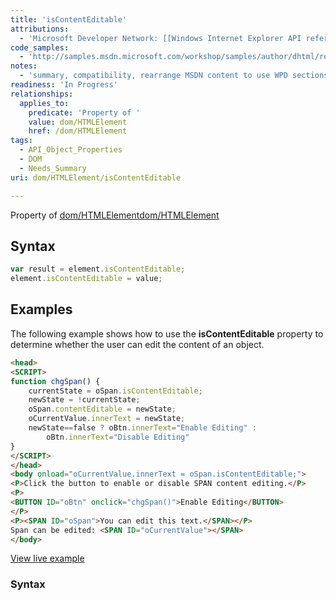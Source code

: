 ```yaml
---
title: 'isContentEditable'
attributions:
  - 'Microsoft Developer Network: [[Windows Internet Explorer API reference](http://msdn.microsoft.com/en-us/library/ie/hh828809%28v=vs.85%29.aspx) Article]'
code_samples:
  - 'http://samples.msdn.microsoft.com/workshop/samples/author/dhtml/refs/editRegions.htm'
notes:
  - 'summary, compatibility, rearrange MSDN content to use WPD sections'
readiness: 'In Progress'
relationships:
  applies_to:
    predicate: 'Property of '
    value: dom/HTMLElement
    href: /dom/HTMLElement
tags:
  - API_Object_Properties
  - DOM
  - Needs_Summary
uri: dom/HTMLElement/isContentEditable

---
```

Property of [dom/HTMLElement](/dom/HTMLElement)[dom/HTMLElement](/dom/HTMLElement)

## Syntax

``` js
var result = element.isContentEditable;
element.isContentEditable = value;
```

## Examples

The following example shows how to use the **isContentEditable** property to determine whether the user can edit the content of an object.

``` html
<head>
<SCRIPT>
function chgSpan() {
    currentState = oSpan.isContentEditable;
    newState = !currentState;
    oSpan.contentEditable = newState;
    oCurrentValue.innerText = newState;
    newState==false ? oBtn.innerText="Enable Editing" :
        oBtn.innerText="Disable Editing"
}
</SCRIPT>
</head>
<body onload="oCurrentValue.innerText = oSpan.isContentEditable;">
<P>Click the button to enable or disable SPAN content editing.</P>
<P>
<BUTTON ID="oBtn" onclick="chgSpan()">Enable Editing</BUTTON>
</P>
<P><SPAN ID="oSpan">You can edit this text.</SPAN></P>
Span can be edited: <SPAN ID="oCurrentValue"></SPAN>
</body>
```

[View live example](http://samples.msdn.microsoft.com/workshop/samples/author/dhtml/refs/editRegions.htm)

### Syntax
